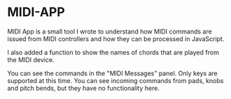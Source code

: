 # MIDI-APP

MIDI App is a small tool I wrote to understand how MIDI commands are issued from MIDI controllers and how they can be processed in JavaScript. 

I also added a function to show the names of chords that are played from the MIDI device.

You can see the commands in the "MIDI Messages" panel. Only keys are supported at this time. You can see incoming commands from pads, knobs and pitch bends, but they have no functionality here.

